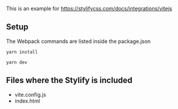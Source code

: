 This is an example for https://stylifycss.com/docs/integrations/vitejs

## Setup
The Webpack commands are listed inside the package.json

```
yarn install

yarn dev
```

## Files where the Stylify is included

- vite.config.js
- index.html
